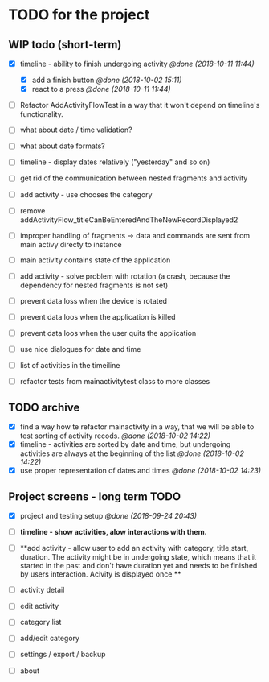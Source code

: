 # TODO for the project


## WIP todo (short-term)


- [X] timeline - ability to finish undergoing activity _@done (2018-10-11 11:44)_
    - [X] add a finish button _@done (2018-10-02 15:11)_
    - [X] react to a press _@done (2018-10-11 11:44)_

- [ ] Refactor AddActivityFlowTest in a way that it won't depend on timeline's functionality.

- [ ] what about date / time validation?
- [ ] what about date formats?
- [ ] timeline - display dates relatively ("yesterday" and so on)
- [ ] get rid of the communication between nested fragments and activity
- [ ] add activity - use chooses the category
- [ ] remove addActivityFlow_titleCanBeEnteredAndTheNewRecordDisplayed2
- [ ] improper handling of fragments -> data and commands are sent from main activy directy to instance
- [ ] main activity contains state of the application
- [ ] add activity -  solve problem with rotation (a crash, because the dependency for nested fragments is not set)
- [ ] prevent data loss when the device is rotated
- [ ] prevent data loos when the application is killed
- [ ] prevent data loos when the user quits the application
- [ ] use nice dialogues for date and time
- [ ] list of activities in the timeiline
- [ ] refactor tests from mainactivitytest class to more classes

## TODO archive


- [X] find a way how te refactor mainactivity in a way, that we will be able to test sorting of activity recods. _@done (2018-10-02 14:22)_
- [X] timeline - activities are sorted by date and time, but undergoing activities are always at the beginning of the list _@done (2018-10-02 14:22)_
- [X] use proper representation of dates and times _@done (2018-10-02 14:23)_

## Project screens - long term TODO

- [X] project and testing setup _@done (2018-09-24 20:43)_

- [ ] **timeline - show activities, alow interactions with them.**
- [ ] **add activity - allow user to add an activity with category, title,start, duration. The activity might be in undergoing state, which means that it started in the past and don't have duration yet and needs to be finished by users interaction. Acivity is displayed once **

- [ ] activity detail
- [ ] edit activity
- [ ] category list
- [ ] add/edit category
- [ ] settings / export / backup
- [ ] about


